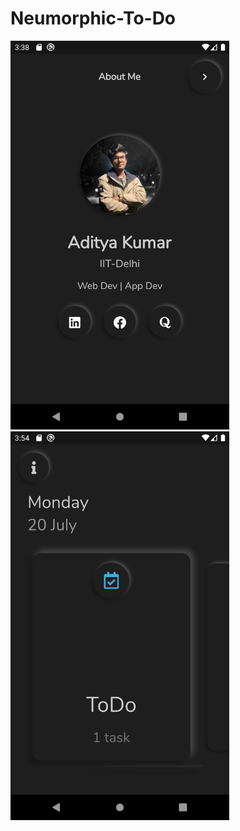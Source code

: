 # Neumorphic-To-Do
<p>
  <img src="https://github.com/inductor69/Neumorphic-To-Do/blob/master/SS/Screenshot_1595239720.png" width="350" title="hover text">

  <img src="https://github.com/inductor69/Neumorphic-To-Do/blob/master/SS/Screenshot_1595240657.png" width="350" alt=" text">


</p>
